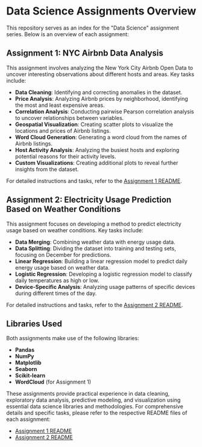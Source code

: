 # Data Science Assignments Overview

This repository serves as an index for the "Data Science" assignment series. Below is an overview of each assignment:

## Assignment 1: NYC Airbnb Data Analysis

This assignment involves analyzing the New York City Airbnb Open Data to uncover interesting observations about different hosts and areas. Key tasks include:

- **Data Cleaning**: Identifying and correcting anomalies in the dataset.
- **Price Analysis**: Analyzing Airbnb prices by neighborhood, identifying the most and least expensive areas.
- **Correlation Analysis**: Conducting pairwise Pearson correlation analysis to uncover relationships between variables.
- **Geospatial Visualization**: Creating scatter plots to visualize the locations and prices of Airbnb listings.
- **Word Cloud Generation**: Generating a word cloud from the names of Airbnb listings.
- **Host Activity Analysis**: Analyzing the busiest hosts and exploring potential reasons for their activity levels.
- **Custom Visualizations**: Creating additional plots to reveal further insights from the dataset.

For detailed instructions and tasks, refer to the [Assignment 1 README](Assignment1/README.md).

## Assignment 2: Electricity Usage Prediction Based on Weather Conditions

This assignment focuses on developing a method to predict electricity usage based on weather conditions. Key tasks include:

- **Data Merging**: Combining weather data with energy usage data.
- **Data Splitting**: Dividing the dataset into training and testing sets, focusing on December for predictions.
- **Linear Regression**: Building a linear regression model to predict daily energy usage based on weather data.
- **Logistic Regression**: Developing a logistic regression model to classify daily temperatures as high or low.
- **Device-Specific Analysis**: Analyzing usage patterns of specific devices during different times of the day.

For detailed instructions and tasks, refer to the [Assignment 2 README](Assignment2/README.md).

## Libraries Used

Both assignments make use of the following libraries:

- **Pandas**
- **NumPy**
- **Matplotlib**
- **Seaborn**
- **Scikit-learn**
- **WordCloud** (for Assignment 1)

These assignments provide practical experience in data cleaning, exploratory data analysis, predictive modeling, and visualization using essential data science libraries and methodologies. For comprehensive details and specific tasks, please refer to the respective README files of each assignment:

- [Assignment 1 README](Assignment1/README.md)
- [Assignment 2 README](Assignment2/README.md)